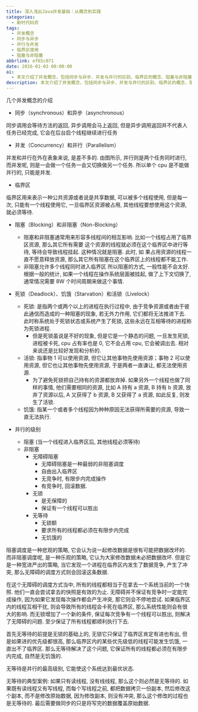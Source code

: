 ```yaml
---
title: 深入浅出Java并发基础：从概念到实践
categories:
  - 新时代码农
tags:
  - 并发概念
  - 同步与异步
  - 并行与并发
  - 临界区使用
  - 阻塞与非阻塞
abbrlink: ef65c071
date: 2016-01-03 00:00:00
ai:
  - 本文介绍了并发概念，包括同步与异步、并发与并行的区别、临界区的概念、阻塞与非阻塞调度以及死锁、饥饿和活锁现象。文章还讨论了各种调度策略的级别和实现方式，并解释了无等待调度的特点及其在不同场景下的应用。
description: 本文介绍了并发概念，包括同步与异步、并发与并行的区别、临界区的概念、阻塞与非阻塞调度以及死锁、饥饿和活锁现象。文章还讨论了各种调度策略的级别和实现方式，并解释了无等待调度的特点及其在不同场景下的应用。
---
```


几个并发概念的介绍

<!-- more -->

- 同步（synchronous）和异步（asynchronous）

同步调用会等待方法的返回, 异步调用会马上返回, 但是异步调用返回并不代表人任务已经完成, 它会在后台启个线程继续进行任务

- 并发（Concurrency）和并行（Parallelism）

并发和并行在外在表象来说, 是差不多的. 由图所示, 并行则是两个任务同时进行, 而并发呢, 则是一会做一个任务一会又切换做另一个任务. 所以单个 cpu
是不能做并行的, 只能是并发.

- 临界区

临界区用来表示一种公共资源或者说是共享数据, 可以被多个线程使用, 但是每一次, 只能有一个线程使用它, 一旦临界区资源被占用, 其他线程要想使用这个资源,
就必须等待.

- 阻塞（Blocking）和非阻塞（Non-Blocking）

  - 阻塞和非阻塞通常用来形容多线程间的相互影响. 比如一个线程占用了临界区资源, 那么其它所有需要 这个资源的线程就必须在这个临界区中进行等待,
    等待会导致线程挂起. 这种情况就是阻塞. 此时, 如 果占用资源的线程一直不愿意释放资源, 那么其它所有阻塞在这个临界区上的线程都不能工作.
  - 非阻塞允许多个线程同时进入临界区
    所以阻塞的方式, 一般性能不会太好. 根据一般的统计, 如果一个线程在操作系统层面被挂起, 做了上下文切换了, 通常情况需要 8W 个时间周期来做这个事情.

- 死锁（Deadlock）、饥饿（Starvation）和活锁（Livelock）

  - 死锁: 是指两个或两个以上的进程在执行过程中, 由于竞争资源或者由于彼此通信而造成的一种阻塞的现象, 若无外力作用, 它们都将无法推进下去.
    此时称系统处于死锁状态或系统产生了死锁, 这些永远在互相等待的进程称为死锁进程.
    - 但是死锁虽说是不好的现象, 但是它是一个静态的问题, 一旦发生死锁, 进程被卡死, cpu 占有率也是 0, 它不会占用 cpu, 它会被调出去.
      相对来说还是比较好发现和分析的.
  - 活锁: 指事物 1 可以使用资源, 但它让其他事物先使用资源；事物 2 可以使用资源, 但它也让其他事物先使用资源, 于是两者一直谦让, 都无法使用资源.
    - 为了避免死锁把自己持有的资源都放弃掉. 如果另外一个线程也做了同样的事情, 他们需要相同的资源, 比如 A 持有 a 资源, B 持有 b 资源,
      放弃了资源以后, A 又获得了 b 资源, B 又获得了 a 资源, 如此反复, 则发生了活锁.
  - 饥饿: 指某一个或者多个线程因为种种原因无法获得所需要的资源, 导致一直无法执行.

- 并行的级别
  - 阻塞 (当一个线程进入临界区后, 其他线程必须等待)
  - 非阻塞
    - 无障碍阻塞
      - 无障碍阻塞是一种最弱的非阻塞调度
      - 自由出入临界区
      - 无竞争时, 有限步内完成操作
      - 有竞争时, 回滚数据.
    - 无锁
      - 是无保障的
      - 保证有一个线程可以胜出
    - 无等待
      - 无锁额
      - 要求所有的线程都必须在有限步内完成
      - 无饥饿的

阻塞调度是一种悲观的策略, 它会认为说一起修改数据是很有可能把数据改坏的. 而非阻塞调度呢, 是一种乐观的策略, 它认为大家修改数据未必把数据改坏.
但是它是一种宽进严出的策略, 当它发现一个进程在临界区内发生了数据竞争, 产生了冲突, 那么无障碍的调度方式则会回滚这条数据.

在这个无障碍的调度方式当中, 所有的线程都相当于在拿去一个系统当前的一个快照. 他们一直会尝试拿去的快照是有效的为止.
无障碍并不保证有竞争时一定能完成操作, 因为如果它发现每次操作都会产生冲突, 那它则会不停地尝试. 如果临界区内的线程互相干扰, 则会导致所有的线程会卡死在临界区,
那么系统性能则会有很大的影响.
而无锁增加了一个新的条件, 保证每次竞争有一个线程可以胜出, 则解决了无障碍的问题. 至少保证了所有线程都顺利执行下去.

首先无等待的前提是无锁的基础上的, 无锁它只保证了临界区肯定有进也有出, 但是如果进的优先级都很高, 那么临界区内的某些优先级低的线程可能发生饥饿,
一直出不了临界区. 那么无等待解决了这个问题, 它保证所有的线程都必须在有限步内完成, 自然是无饥饿的.

无等待是并行的最高级别, 它能使这个系统达到最优状态.

无等待的典型案例:
如果只有读线程, 没有线线程, 那么这个则必然是无等待的.
如果既有读线程又有写线程, 而每个写线程之前, 都把数据拷贝一份副本, 然后修改这个副本, 而不是修改原始数据, 因为修改副本, 则没有冲突,
那么这个修改的过程也是无等待的. 最后需要做同步的只是将写完的数据覆盖原始数据.
